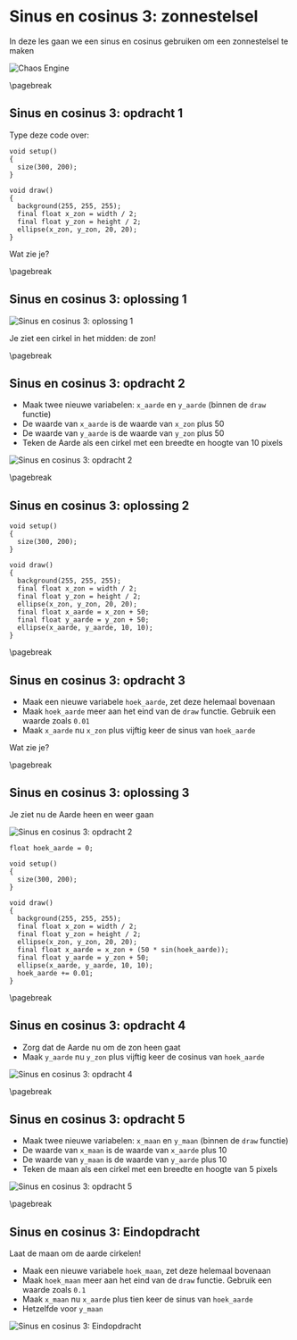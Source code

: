 # Sinus en cosinus 3: zonnestelsel

In deze les gaan we een sinus en cosinus gebruiken om een zonnestelsel te maken

![Chaos Engine](ChaosEngine.jpg)

\pagebreak

## Sinus en cosinus 3: opdracht 1 

Type deze code over:

```processing
void setup()
{
  size(300, 200);
}

void draw()
{
  background(255, 255, 255);
  final float x_zon = width / 2;
  final float y_zon = height / 2;
  ellipse(x_zon, y_zon, 20, 20);
}
```

Wat zie je?

\pagebreak

## Sinus en cosinus 3: oplossing 1 

![Sinus en cosinus 3: oplossing 1](SinusEnCosinus3_1.png)

Je ziet een cirkel in het midden: de zon!

\pagebreak

## Sinus en cosinus 3: opdracht 2

 * Maak twee nieuwe variabelen: `x_aarde` en `y_aarde` (binnen de `draw` functie)
 * De waarde van `x_aarde` is de waarde van `x_zon` plus 50
 * De waarde van `y_aarde` is de waarde van `y_zon` plus 50
 * Teken de Aarde als een cirkel met een breedte en hoogte van 10 pixels 


![Sinus en cosinus 3: opdracht 2](SinusEnCosinus3_2.png)

\pagebreak

## Sinus en cosinus 3: oplossing 2 

```processing
void setup()
{
  size(300, 200);
}

void draw()
{
  background(255, 255, 255);
  final float x_zon = width / 2;
  final float y_zon = height / 2;
  ellipse(x_zon, y_zon, 20, 20);
  final float x_aarde = x_zon + 50;
  final float y_aarde = y_zon + 50;
  ellipse(x_aarde, y_aarde, 10, 10);
}
```

\pagebreak

## Sinus en cosinus 3: opdracht 3

 * Maak een nieuwe variabele `hoek_aarde`, zet deze helemaal bovenaan
 * Maak `hoek_aarde` meer aan het eind van de `draw` functie. Gebruik een waarde zoals `0.01`
 * Maak `x_aarde` nu `x_zon` plus vijftig keer de sinus van `hoek_aarde` 

Wat zie je?

\pagebreak

## Sinus en cosinus 3: oplossing 3

Je ziet nu de Aarde heen en weer gaan

![Sinus en cosinus 3: opdracht 2](SinusEnCosinus3_3.png)

```processing
float hoek_aarde = 0;

void setup()
{
  size(300, 200);
}

void draw()
{
  background(255, 255, 255);
  final float x_zon = width / 2;
  final float y_zon = height / 2;
  ellipse(x_zon, y_zon, 20, 20);
  final float x_aarde = x_zon + (50 * sin(hoek_aarde));
  final float y_aarde = y_zon + 50;
  ellipse(x_aarde, y_aarde, 10, 10);
  hoek_aarde += 0.01;
}
```

\pagebreak

## Sinus en cosinus 3: opdracht 4

 * Zorg dat de Aarde nu om de zon heen gaat
 * Maak `y_aarde` nu `y_zon` plus vijftig keer de cosinus van `hoek_aarde` 

![Sinus en cosinus 3: opdracht 4](SinusEnCosinus3_4.png)


\pagebreak

## Sinus en cosinus 3: opdracht 5

 * Maak twee nieuwe variabelen: `x_maan` en `y_maan` (binnen de `draw` functie)
 * De waarde van `x_maan` is de waarde van `x_aarde` plus 10
 * De waarde van `y_maan` is de waarde van `y_aarde` plus 10
 * Teken de maan als een cirkel met een breedte en hoogte van 5 pixels 

![Sinus en cosinus 3: opdracht 5](SinusEnCosinus3_5.png)

\pagebreak

## Sinus en cosinus 3: Eindopdracht

Laat de maan om de aarde cirkelen!

 * Maak een nieuwe variabele `hoek_maan`, zet deze helemaal bovenaan
 * Maak `hoek_maan` meer aan het eind van de `draw` functie. Gebruik een waarde zoals `0.1`
 * Maak `x_maan` nu `x_aarde` plus tien keer de sinus van `hoek_aarde` 
 * Hetzelfde voor `y_maan`

![Sinus en cosinus 3: Eindopdracht](SinusEnCosinus3_Eindopdracht.png)

